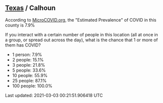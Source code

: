 
## [Texas](/united-states/texas) / Calhoun

According to [MicroCOVID.org](http://microcovid.org),
the "Estimated Prevalence" of COVID in this county is 7.9%

If you interact with a certain number of people in this location
(all at once in a group, or spread out across the day), what is the chance that
1 or more of them has COVID?

- 1 person: 7.9%
- 2 people: 15.1%
- 3 people: 21.8%
- 5 people: 33.6%
- 10 people: 55.9%
- 25 people: 87.1%
- 100 people: 100.0%

Last updated: 2021-03-03 00:21:51.906418 UTC
